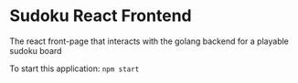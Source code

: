 # Sudoku React Frontend

The react front-page that interacts with the golang backend for a playable sudoku board

To start this application: `npm start`
